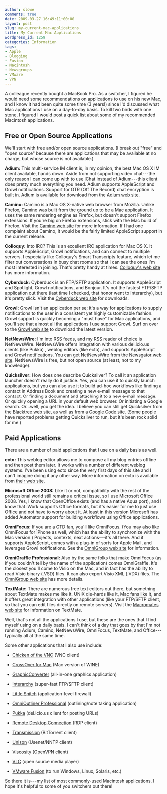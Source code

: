 ```yaml
---
author: slowe
comments: true
date: 2009-03-27 16:49:11+00:00
layout: post
slug: my-current-mac-applications
title: My Current Mac Applications
wordpress_id: 1259
categories: Information
tags:
- Apple
- Blogging
- Fusion
- Macintosh
- Newsgroups
- VMware
- VPN
---
```


A colleague recently bought a MacBook Pro. As a switcher, I figured he would need some recommendations on applications to use on his new Mac, and I know it had been quite some time (3 years!) since I'd discussed what Mac applications I use on a day-to-day basis. To kill two birds with one stone, I figured I would post a quick list about some of my recommended Macintosh applications.

## Free or Open Source Applications

We'll start with free and/or open source applications. (I break out "free" and "open source" because there are applications that may be available at no charge, but whose source is not available.)

**Adium:** This multi-service IM client is, in my opinion, the best Mac OS X IM client available, hands down. Aside from not supporting video chat---the only reason I can come up with to use iChat instead of Adium---this client does pretty much everything you need. Adium supports AppleScript and Growl notifications. Support for OTR (Off The Record) chat encryption is built in. Adium is available for download from the [Adium web site](http://www.adiumx.com).

**Camino:** Camino is a Mac OS X-native web browser from Mozilla. Unlike Firefox, Camino was built from the ground up to be a Mac application. It uses the same rendering engine as Firefox, but doesn't support Firefox extensions. If you're big on Firefox extensions, stick with the Mac build of Firefox. Visit the [Camino web site](http://www.caminobrowser.org/) for more information. If I had one complaint about Camino, it would be the fairly limited AppleScript support in the current release.

**Colloquy:** Into IRC? This is an excellent IRC application for Mac OS X. It supports AppleScript, Growl notifications, and can connect to multiple servers. I especially like Colloquy's Smart Transcripts feature, which let me filter out conversations in busy chat rooms so that I can see the ones I'm most interested in joining. That's pretty handy at times. [Colloquy's web site](http://colloquy.info/) has more information.

**Cyberduck:** Cyberduck is an FTP/SFTP application. It supports AppleScript and Spotlight, Growl notifications, and Bonjour. It's not the fastest FTP/SFTP application out there (last time I checked, that honor went to Interarchy), but it's pretty slick. Visit the [Cyberduck web site](http://cyberduck.ch/) for downloads.

**Growl:** Growl isn't an application per se; it's a way for applications to supply notifications to the user in a consistent yet highly customizable fashion. Growl support is quickly becoming a "must have" for Mac applications, and you'll see that almost all the applications I use support Growl. Surf on over to the [Growl web site](http://growl.info/) to download the latest version.

**NetNewsWire:** I'm into RSS feeds, and my RSS reader of choice is NetNewsWire. NetNewsWire offers integration with various del.icio.us clients (like Pukka) , weblog editors (like ecto), and supports AppleScript and Growl notifications. You can get NetNewsWire from the [Newsgator web site](http://www.newsgator.com/individuals/netnewswire/default.aspx). NetNewsWire is free, but not open source (at least, not to my knowledge).

**Quicksilver:** How does one describe Quicksilver? To call it an application launcher doesn't really do it justice. Yes, you can use it to quickly launch applications, but you can also use it to build ad-hoc workflows like finding a contact in Address Book and creating a new e-mail message to that contact. Or finding a document and attaching it to a new e-mail message. Or quickly opening a URL in your default web browser. Or initiating a Google search. Or...well, you get the idea. I believe you can still get Quicksilver from the [Blacktree web site](http://blacktree.com/), as well as from a [Google Code site](http://code.google.com/p/blacktree-alchemy/). (Some people have reported problems getting Quicksilver to run, but it's been rock solid for me.)

## Paid Applications

There are a number of paid applications that I use on a daily basis as well.

**ecto:** This weblog editor allows me to compose all my blog entries offline and then post them later. It works with a number of different weblog systems. I've been using ecto since the very first days of this site and I can't imagine doing it any other way. More information on ecto is available from [their web site](http://illuminex.com/ecto/).

**Microsoft Office 2008:** Like it or not, compatibility with the rest of the professional world still remains a critical issue, so I use Microsoft Office 2008. Yes, I know that OpenOffice exists (and has a native Aqua port), and I know that iWork supports Office formats, but it's easier for me to just use Office and not have to worry about it. At least in this version Microsoft has added Automator support for building workflows using Office applications.

**OmniFocus:** If you are a GTD fan, you'll like OmniFocus. (You may also like OmniFocus for iPhone as well, which has the ability to synchronize with the Mac version.) Projects, contexts, next actions---it's all there. And it supports AppleScript, comes with a plug-in of sorts for Apple Mail, and leverages Growl notifications. See the [OmniGroup web site](http://www.omnigroup.com/applications/omnifocus/) for information.

**OmniGraffle Professional:** Also by the same folks that make OmniFocus (as if you couldn't tell by the name of the application) comes OmniGraffle. It's the closest you'll come to Visio on the Mac, and in fact has the ability to read Visio binary (.VSD) files. It can also export Visio XML (.VDX) files. The [OmniGroup web site](http://www.omnigroup.com/applications/omnigraffle/) has more details.

**TextMate:** There are numerous free text editors out there, but something about TextMate makes me like it. UNIX die-hards like it, Mac fans like it, and it offers great integration with other applications (like your FTP/SFTP client, so that you can edit files directly on remote servers). Visit the [Macromates web site](http://macromates.com/) for information on TextMate.

Well, that's not all the applications I use, but these are the ones that I find myself using on a daily basis. I can't think of a day that goes by that I'm not running Adium, Camino, NetNewsWire, OmniFocus, TextMate, and Office---typically all at the same time.

Some other applications that I also use include:

* [Chicken of the VNC](http://sourceforge.net/projects/cotvnc/) (VNC client)

* [CrossOver for Mac](http://www.codeweavers.com/products/cxmac/) (Mac version of WINE)

* [GraphicConverter](http://www.lemkesoft.com/) (all-in-one graphics application)

* [Interarchy](http://www.interarchy.com/) (super-fast FTP/SFTP client)

* [Little Snitch](http://www.obdev.at/products/littlesnitch/index.html) (application-level firewall)

* [OmniOutliner Professional](http://www.omnigroup.com/applications/omnioutliner/) (outlining/note taking application)

* [Pukka](http://codesorcery.net/pukka) (del.icio.us client for posting URLs)

* [Remote Desktop Connection](http://www.microsoft.com/mac/products/remote-desktop/default.mspx) (RDP client)

* [Transmission](http://www.transmissionbt.com/) (BitTorrent client)

* [Unison](http://www.panic.com/unison/) (Usenet/NNTP client)

* [Viscosity](http://www.viscosityvpn.com/) (OpenVPN client)

* [VLC](http://www.videolan.org/vlc/) (open source media player)

* [VMware Fusion](http://www.vmware.com/products/fusion/) (to run Windows, Linux, Solaris, etc.)

So there it is---my list of most commonly-used Macintosh applications. I hope it's helpful to some of you switchers out there!
